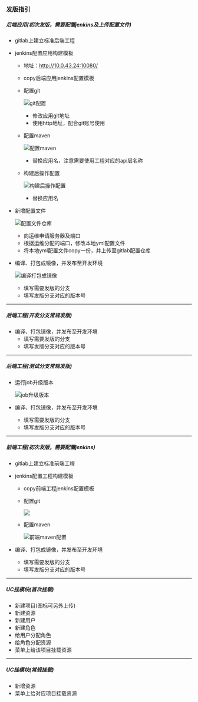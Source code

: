 ### 发版指引
##### 后端应用(初次发版，需要配置jenkins及上传配置文件)
- gitlab上建立标准后端工程
- jenkins配置应用构建模板
  - 地址：http://10.0.43.24:10080/
  - copy后端应用jenkins配置模板
  - 配置git
  
    ![git配置](/assets/git配置.png)
    - 修改应用git地址
    - 使用http地址，配合git账号使用
    
  - 配置maven
  
    ![配置maven](/assets/配置maven.png)
    - 替换应用名，注意需要使用工程对应的api层名称
  - 构建后操作配置
  
    ![构建后操作配置](/assets/构建后操作配置.png)
    - 替换应用名
    
    
- 新增配置文件

  ![配置文件仓库](/assets/配置文件仓库.png)
  
  - 向运维申请服务器及端口
  - 根据运维分配的端口，修改本地yml配置文件
  - 将本地yml配置文件copy一份，并上传至gitlab配置仓库
  
  
- 编译、打包成镜像，并发布至开发环境

  ![编译打包成镜像](/assets/编译打包成镜像.png)
  
  - 填写需要发版的分支
  - 填写发版分支对应的版本号

--- 
      
##### 后端工程(开发分支常规发版)
- 编译、打包镜像，并发布至开发环境
  - 填写需要发版的分支
  - 填写发版分支对应的版本号 

--- 

##### 后端工程(测试分支常规发版)
- 运行job升级版本

  ![job升级版本](/assets/job升级版本.png)
  
- 编译、打包镜像，并发布至开发环境
  - 填写需要发版的分支
  - 填写发版分支对应的版本号

--- 

##### 前端工程(初次发版，需要配置jenkins)
- gitlab上建立标准前端工程
- jenkins配置工程构建模板
  - copy前端工程jenkins配置模板
  - 配置git
  
    ![](/assets/前端工程git配置.png)
    
  - 配置maven
  
    ![前端maven配置](/assets/前端maven配置.png)

- 编译、打包成镜像，并发布至开发环境
  - 填写需要发版的分支
  - 填写发版分支对应的版本号

---  
               
##### UC挂模块(首次挂载)
- 新建项目(图标可另外上传)
- 新建资源
- 新建用户
- 新建角色
- 给用户分配角色
- 给角色分配资源
- 菜单上给该项目挂载资源

--- 
  
##### UC挂模块(常规挂载)
- 新增资源
- 菜单上给对应项目挂载资源